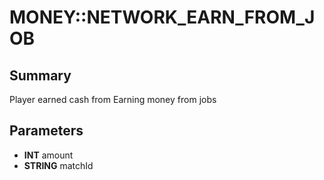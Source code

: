 # MONEY::NETWORK_EARN_FROM_JOB

## Summary
Player earned cash from Earning money from jobs

## Parameters
* **INT** amount
* **STRING** matchId